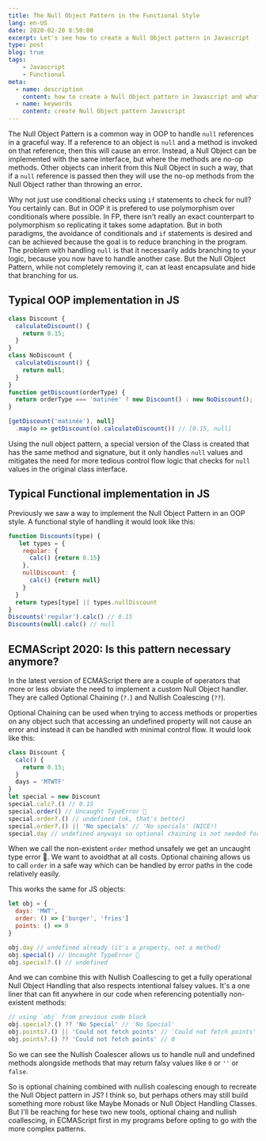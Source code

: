```yaml
---
title: The Null Object Pattern in the Functional Style
lang: en-US
date: 2020-02-20 8:50:00
excerpt: Let's see how to create a Null Object pattern in Javascript
type: post
blog: true
tags:
    - Javascript
    - Functional
meta:
  - name: description
    content: how to create a Null Object pattern in Javascript and what it is
  - name: keywords
    content: create Null Object pattern Javascript
---
```


The Null Object Pattern is a common way in OOP to handle `null` references in a graceful way. If a reference to an object is `null` and a method is invoked on that reference, then this will cause an error. Instead, a Null Object can be implemented with the same interface, but where the methods are no-op methods. Other objects can inherit from this Null Object in such a way, that if a `null` reference is passed then they will use the no-op methods from the Null Object rather than throwing an error. 

Why not just use conditional checks using `if` statements to check for null? You certainly can. But in OOP it is prefered to use polymorphism over conditionals where possible. In FP, there isn't really an exact counterpart to polymorphism so replicating it takes some adaptation. But in both paradigms, the avoidance of conditionals and `if` statements is desired and can be achieved because the goal is to reduce branching in the program. The problem with handling `null` is that it necessarily adds branching to your logic, because you now have to handle another case. But the Null Object Pattern, while not completely removing it, can at least encapsulate and hide that branching for us.


## Typical OOP implementation in JS

```js
class Discount {
  calculateDiscount() {
    return 0.15;
  }
}
class NoDiscount {
  calculateDiscount() {
    return null;
  }
}
function getDiscount(orderType) {
  return orderType === 'matinée' ? new Discount() : new NoDiscount();
}

[getDiscount('matinée'), null]
  .map(o => getDiscount(o).calculateDiscount()) // [0.15, null]
```
Using the null object pattern, a special version of the Class is created that has the same method and signature, but it only handles `null` values and mitigates the need for more tedious control flow logic that checks for `null` values in the original class interface. 

## Typical Functional implementation in JS

Previously we saw a way to implement the Null Object Pattern in an OOP style. A functional style of handling it would look like this:

```js
function Discounts(type) {
   let types = {
    regular: {
      calc() {return 0.15}
    },
    nullDiscount: {
      calc() {return null}
    }
  }
  return types[type] || types.nullDiscount
}
Discounts('regular').calc() // 0.15
Discounts(null).calc() // null
```

## ECMAScript 2020: Is this pattern necessary anymore?

In the latest version of ECMAScript there are a couple of operators that more or less obviate the need to implement a custom Null Object handler. They are called Optional Chaining (`?.`) and Nullish Coalescing (`??`).

Optional Chaining can be used when trying to access methods or properties on any object such that accessing an undefined property will not cause an error and instead it can be handled with minimal control flow. It would look like this:

```js
class Discount {
  calc() {
    return 0.15;
  }
  days = 'MTWTF'
}
let special = new Discount
special.calc?.() // 0.15
special.order() // Uncaught TypeError 🤬
special.order?.() // undefined (ok, that's better)
special.order?.() || 'No specials' // 'No specials' (NICE!)
special.day // undefined anyways so optional chaining is not needed for properties
```
When we call the non-existent `order` method  unsafely we get an uncaught type error 🤬. We want to avoidthat at all costs. Optional chaining allows us to call `order` in a safe way which can be handled by error paths in the code relatively easily.

This works the same for JS objects:

```js
let obj = {
  days: 'MWT',
  order: () => ['burger', 'fries']
  points: () => 0
}

obj.day // undefined already (it's a property, not a method)
obj.special() // Uncaught TypeError 🤬
obj.special?.() // undefined
```

And we can combine this with Nullish Coallescing to get a fully operational Null Object Handling that also respects intentional falsey values. It's a one liner that can fit anywhere in our code when referencing potentially non-existent methods:

```js
// using `obj` from previous code block
obj.special?.() ?? 'No Special' // 'No Special'
obj.points?.() || 'Could not fetch points' // 'Could not fetch points'
obj.points?.() ?? 'Could not fetch points' // 0
```

So we can see the Nullish Coalescer allows us to handle null and undefined methods alongside methods that may return falsy values like `0` or `''` or `false`. 

So is optional chaining combined with nullish coalescing enough to recreate the Null Object pattern in JS? I think so, but perhaps others may still build something more robust like Maybe Monads or Null Object Handling Classes. But I'll be reaching for hese two new tools, optional chaing and nullish coallescing, in ECMAScript first in my programs before opting to go with the more complex patterns.